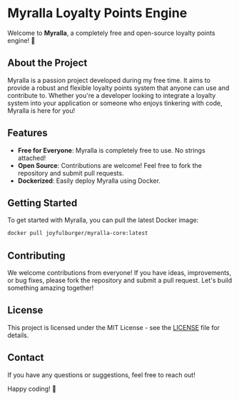 # Myralla Loyalty Points Engine

Welcome to **Myralla**, a completely free and open-source loyalty points engine! 🎉

## About the Project

Myralla is a passion project developed during my free time. It aims to provide a robust and flexible loyalty points system that anyone can use and contribute to. Whether you're a developer looking to integrate a loyalty system into your application or someone who enjoys tinkering with code, Myralla is here for you!

## Features

- **Free for Everyone**: Myralla is completely free to use. No strings attached!
- **Open Source**: Contributions are welcome! Feel free to fork the repository and submit pull requests.
- **Dockerized**: Easily deploy Myralla using Docker.

## Getting Started

To get started with Myralla, you can pull the latest Docker image:

```bash
docker pull joyfulburger/myralla-core:latest
```

## Contributing

We welcome contributions from everyone! If you have ideas, improvements, or bug fixes, please fork the repository and submit a pull request. Let's build something amazing together!

## License

This project is licensed under the MIT License - see the [LICENSE](LICENSE) file for details.

## Contact

If you have any questions or suggestions, feel free to reach out!

Happy coding! 🚀
